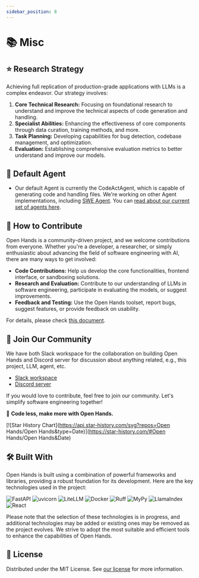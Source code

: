 ```yaml
---
sidebar_position: 8
---
```


# 📚 Misc

## ⭐️ Research Strategy

Achieving full replication of production-grade applications with LLMs is a complex endeavor. Our strategy involves:

1. **Core Technical Research:** Focusing on foundational research to understand and improve the technical aspects of code generation and handling.
2. **Specialist Abilities:** Enhancing the effectiveness of core components through data curation, training methods, and more.
3. **Task Planning:** Developing capabilities for bug detection, codebase management, and optimization.
4. **Evaluation:** Establishing comprehensive evaluation metrics to better understand and improve our models.

## 🚧 Default Agent

- Our default Agent is currently the CodeActAgent, which is capable of generating code and handling files. We're working on other Agent implementations, including [SWE Agent](https://swe-agent.com/). You can [read about our current set of agents here](./agents).

## 🤝 How to Contribute

Open Hands is a community-driven project, and we welcome contributions from everyone. Whether you're a developer, a researcher, or simply enthusiastic about advancing the field of software engineering with AI, there are many ways to get involved:

- **Code Contributions:** Help us develop the core functionalities, frontend interface, or sandboxing solutions.
- **Research and Evaluation:** Contribute to our understanding of LLMs in software engineering, participate in evaluating the models, or suggest improvements.
- **Feedback and Testing:** Use the Open Hands toolset, report bugs, suggest features, or provide feedback on usability.

For details, please check [this document](https://github.com/All-Hands-AI/OpenHands/blob/main/CONTRIBUTING.md).

## 🤖 Join Our Community

We have both Slack workspace for the collaboration on building Open Hands and Discord server for discussion about anything related, e.g., this project, LLM, agent, etc.

- [Slack workspace](https://join.slack.com/t/openhands/shared_invite/zt-2ngejmfw6-9gW4APWOC9XUp1n~SiQ6iw)
- [Discord server](https://discord.gg/ESHStjSjD4)

If you would love to contribute, feel free to join our community. Let's simplify software engineering together!

🐚 **Code less, make more with Open Hands.**

[![Star History Chart](https://api.star-history.com/svg?repos=Open Hands/Open Hands&type=Date)](https://star-history.com/#Open Hands/Open Hands&Date)

## 🛠️ Built With

Open Hands is built using a combination of powerful frameworks and libraries, providing a robust foundation for its development. Here are the key technologies used in the project:

![FastAPI](https://img.shields.io/badge/FastAPI-black?style=for-the-badge) ![uvicorn](https://img.shields.io/badge/uvicorn-black?style=for-the-badge) ![LiteLLM](https://img.shields.io/badge/LiteLLM-black?style=for-the-badge) ![Docker](https://img.shields.io/badge/Docker-black?style=for-the-badge) ![Ruff](https://img.shields.io/badge/Ruff-black?style=for-the-badge) ![MyPy](https://img.shields.io/badge/MyPy-black?style=for-the-badge) ![LlamaIndex](https://img.shields.io/badge/LlamaIndex-black?style=for-the-badge) ![React](https://img.shields.io/badge/React-black?style=for-the-badge)

Please note that the selection of these technologies is in progress, and additional technologies may be added or existing ones may be removed as the project evolves. We strive to adopt the most suitable and efficient tools to enhance the capabilities of Open Hands.

## 📜 License

Distributed under the MIT License. See [our license](https://github.com/All-Hands-AI/OpenHands/blob/main/LICENSE) for more information.

